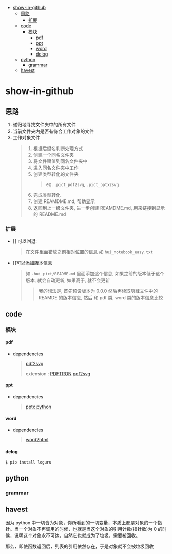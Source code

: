 - [show-in-github](#show-in-github)
  - [思路](#思路)
    - [扩展](#扩展)
  - [code](#code)
    - [模块](#模块)
      - [pdf](#pdf)
      - [ppt](#ppt)
      - [word](#word)
      - [delog](#delog)
  - [python](#python)
    - [grammar](#grammar)
  - [havest](#havest)

# show-in-github

## 思路

1. 递归地寻找文件夹中的所有文件
2. 当前文件夹内是否有符合工作对象的文件
3. 工作对象文件
   > 1. 根据后缀名判断处理方式
   > 2. 创建一个同名文件夹
   > 3. 将文件赋值到同名文件夹中
   > 4. 进入同名文件夹中工作
   > 5. 创建类型转化的文件夹
   >    > eg. `.pict_pdf2svg`, `.pict_pptx2svg`
   > 6. 完成类型转化
   > 7. 创建 REAMDME.md, 帮助显示
   > 8. 返回到上一级文件夹, 进一步创建 REAMDME.md, 用来链接到显示的 README.md

### 扩展

- [] 可以回退:

  > 在文件里面错放之前相对位置的信息 如 `hui_notebook_easy.txt`

- []可以添加版本信息
  > 如 `.hui_pict/README.md` 里面添加这个信息, 如果之前的版本低于这个版本, 就会自动更新, 如果高于, 就不会更新
  >
  > > 我的想法是, 首先预设版本为 0.0.0 然后再读取隐藏文件中的 REAMDE 的版本信息, 然后
  > > 和 pdf 类, word 类的版本信息比较

## code

### 模块

#### pdf

- dependencies
  > [pdf2svg](https://www.pdftron.com/documentation/cli/download/)
  >
  > extension : [PDFTRON](https://www.pdftron.com/documentation/python/get-started/)
  > [pdf2svg](https://docs.aspose.com/pdf/java/convert-pdf-to-svg-format-in-python/)

#### ppt

- dependencies
  > [pptx python](https://blog.aspose.com/2022/02/01/convert-powerpoint-ppt-slides-to-svg-in-python/)

#### word

- dependencies
  > [word2html](https://blog.aspose.com/2021/11/01/convert-word-to-html-in-python/)

#### delog

```shell
$ pip install loguru
```

## python

### grammar

## havest

因为 python 中一切皆为对象，你所看到的一切变量，本质上都是对象的一个指针。当一个对象不再调用的时候，也就是当这个对象的引用计数(指针数)为 0 的时候，说明这个对象永不可达，自然它也就成为了垃圾，需要被回收。

那么，即使函数返回后，列表的引用依然存在，于是对象就不会被垃圾回收
